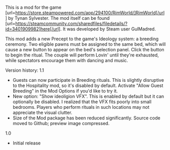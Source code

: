 This is a mod for the game [url=https://store.steampowered.com/app/294100/RimWorld/]RimWorld[/url] by Tynan Sylvester.
The mod itself can be found [url=https://steamcommunity.com/sharedfiles/filedetails/?id=3401909982]here[/url]. It was developed by Steam user GulMadred.

This mod adds a new Precept to the game's Ideology system: a breeding ceremony. Two eligible pawns must be assigned to the same bed, which will cause a new button to appear on the bed's selection panel. Click the button to begin the ritual. The couple will perform Lovin' until they're exhausted, while spectators encourage them with dancing and music.

Version history:
1.1
* Guests can now participate in Breeding rituals. This is slightly disruptive to the Hospitality mod, so it's disabled by default. Activate "Allow Guest Breeding" in the Mod Options if you'd like to try it.
* New option: "Show ideoligion VFX". This is enabled by default but it can optionally be disabled. I realized that the VFX fits poorly into small bedrooms. Players who perform rituals in such locations may not appreciate the visual clutter.
* Size of the Mod package has been reduced significantly. Source code moved to Github; preview image compressed.

1.0
* Initial release